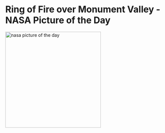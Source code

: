 # Ring of Fire over Monument Valley - NASA Picture of the Day
<img src="https://apod.nasa.gov/apod/image/2310/MoValleyEclipse1024.jpg" alt="nasa picture of the day" width="300"/>